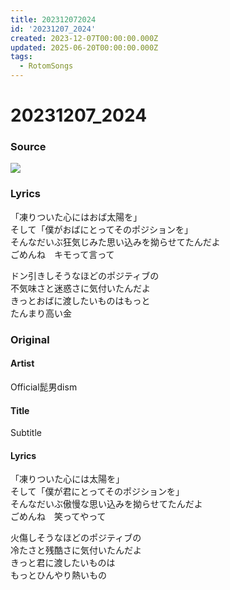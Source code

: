 ```yaml
---
title: 202312072024
id: '20231207_2024'
created: 2023-12-07T00:00:00.000Z
updated: 2025-06-20T00:00:00.000Z
tags:
  - RotomSongs
---
```

# 20231207_2024

### Source

![](https://x.com/Starlystrongest/status/1732722740426326257)

### Lyrics

「凍りついた心にはおば太陽を」  
そして「僕がおばにとってそのポジションを」  
そんなだいぶ狂気じみた思い込みを拗らせてたんだよ  
ごめんね　キモって言って  

ドン引きしそうなほどのポジティブの  
不気味さと迷惑さに気付いたんだよ  
きっとおばに渡したいものはもっと  
たんまり高い金  

### Original

#### Artist

Official髭男dism

#### Title

Subtitle

#### Lyrics

「凍りついた心には太陽を」　  
そして「僕が君にとってそのポジションを」  
そんなだいぶ傲慢な思い込みを拗らせてたんだよ　  
ごめんね　笑ってやって  

火傷しそうなほどのポジティブの　  
冷たさと残酷さに気付いたんだよ  
きっと君に渡したいものは  
もっとひんやり熱いもの  


